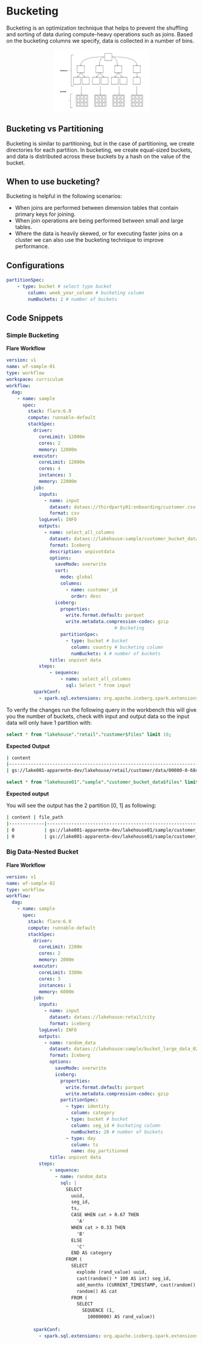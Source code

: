 # Bucketing


Bucketing is an optimization technique that helps to prevent the shuffling and sorting of data during compute-heavy operations such as joins. Based on the bucketing columns we specify, data is collected in a number of bins.

<center>
<div style="width: 50%; text-align: center;">
  <img src="/resources/stacks/flare/case_scenario/bucketing/diagram_01.jpg" alt="Diagram" width:"40rem">
</div>
</center>


<!-- ![diagram 01.jpg](/resources/stacks/flare/case_scenario/bucketing/diagram_01.jpg) -->

## Bucketing vs Partitioning

Bucketing is similar to partitioning, but in the case of partitioning, we create directories for each partition. In bucketing, we create equal-sized buckets, and data is distributed across these buckets by a hash on the value of the bucket.

## When to use bucketing?

Bucketing is helpful in the following scenarios:

- When joins are performed between dimension tables that contain primary keys for joining.
- When join operations are being performed between small and large tables.
- Where the data is heavily skewed, or for executing faster joins on a cluster we can also use the bucketing technique to improve performance.

## Configurations

```yaml
partitionSpec:
	- type: bucket # select type bucket
		column: week_year_column # bucketing column
		numBuckets: 2 # number of buckets
```

## Code Snippets

### **Simple Bucketing**

**Flare Workflow**

```yaml
version: v1
name: wf-sample-01
type: workflow
workspace: curriculum
workflow:
  dag:
    - name: sample
      spec:
        stack: flare:6.0
        compute: runnable-default
        stackSpec:
          driver:    
            coreLimit: 12000m
            cores: 2
            memory: 12000m
          executor:
            coreLimit: 12000m
            cores: 4
            instances: 3
            memory: 22000m        
          job:
            inputs:
              - name: input 
                dataset: dataos://thirdparty01:onboarding/customer.csv
                format: csv
            logLevel: INFO
            outputs:
              - name: select_all_columns
                dataset: dataos://lakehouse:sample/customer_bucket_data?acl=rw
                format: Iceberg
                description: unpivotdata
                options:
                  saveMode: overwrite
                  sort:
                    mode: global
                    columns:
                      - name: customer_id
                        order: desc
                  iceberg:
                    properties:
                      write.format.default: parquet
                      write.metadata.compression-codec: gzip
                                        # Bucketing
                    partitionSpec:
                      - type: bucket # bucket
                        column: country # bucketing column
                        numBuckets: 4 # number of buckets
                title: unpivot data
            steps:
                - sequence:
                    - name: select_all_columns
                      sql: Select * from input 
          sparkConf:
            - spark.sql.extensions: org.apache.iceberg.spark.extensions.IcebergSparkSessionExtensions
```

To verify the changes run the following query in the workbench this will give you the number of buckets, check with input and output data so the input data will only have 1 partition with:

```sql
select * from "lakehouse"."retail"."customer$files" limit 10;
```

**Expected Output**

```bash
| content                                                                                                             | integer | ⋮  | file_path                                                                                                       | varchar | ⋮  | file_format | varchar | ⋮  | spec_id | integer | ⋮  | record_count | bigint | ⋮  | file_size_in_bytes | bigint | ⋮  | column_sizes                                                                                                                                                                                                                                                                                 |
|---------------------------------------------------------------------------------------------------------------------|---------|-----|-----------------------------------------------------------------------------------------------------------------|---------|-----|-------------|---------|-----|---------|---------|-----|-----------------|--------|-----|--------------------|--------|-----|------------------------------------------------------------------------------------------------------------------------------------------------------------------------------------------------------------------------------------------------------------------------------------------------|
| gs://lake001-apparentm-dev/lakehouse/retail/customer/data/00000-0-68ccd2f4-efa2-445a-96aa-960bf8ff7861-0-00001.parquet | 0       | ⋮   | PARQUET                                                                                                        | 0       | ⋮   | 100         | 21563   | ⋮   | { "2": 206, "3": 2040, "4": 265, "5": 613, "6": 627, "7": 123, "8": 862, "9": 1267, "10": 346, "11": 219, "12": 201, "13": 193, "14": 133, "15": 959, "16": 200, "17": 209, "18": 288, "19": 98, "20": 143, "21": 154, "22": 124, "23": 183, "24": 160, "25": 168, "26": 395, "27
```

```sql
select * from "lakehouse01"."sample"."customer_bucket_data$files" limit 10;
```


**Expected output**

You will see the output has the 2 partition [0, 1] as following:

```bash
| content | file_path                                                                                                                        | file_format | spec_id | partition | record_count | file_size_in_bytes |
|-------------|----------------------------------------------------------------------------------------------------------------------------------------|-----------------|-------------|---------------|------------------|------------------------|
| 0           | gs://lake001-apparentm-dev/lakehouse01/sample/customer_bucket_data/data/customer_id_bucket=0/00000-4-3ae81b47-62aa-45c8-8acc-2447ba767eb8-0-00002.parquet | PARQUET         | 0           | [0]           | 1186             | 12076                  |
| 0           | gs://lake001-apparentm-dev/lakehouse01/sample/customer_bucket_data/data/customer_id_bucket=1/00000-4-3ae81b47-62aa-45c8-8acc-2447ba767eb8-0-00001.parquet | PARQUET         | 0           | [1]           | 1186             | 12076                  |
```


### **Big Data-Nested Bucket**

**Flare Workflow**

```yaml
version: v1
name: wf-sample-02
type: workflow
workflow:
  dag:
    - name: sample
      spec:
        stack: flare:6.0
        compute: runnable-default
        stackSpec:
          driver:    
            coreLimit: 2200m
            cores: 2
            memory: 2000m
          executor:
            coreLimit: 3300m
            cores: 3
            instances: 1
            memory: 6000m  
          job:
            inputs:
              - name: input 
                dataset: dataos://lakehouse:retail/city
                format: iceberg
            logLevel: INFO
            outputs:
              - name: random_data
                dataset: dataos://lakehouse:sample/bucket_large_data_02?acl=rw
                format: Iceberg
                options:
                  saveMode: overwrite
                  iceberg:
                    properties:
                      write.format.default: parquet
                      write.metadata.compression-codec: gzip
                    partitionSpec:
                      - type: identity
                        column: category
                      - type: bucket # bucket
                        column: seg_id # bucketing column
                        numBuckets: 20 # number of buckets
                      - type: day
                        column: ts
                        name: day_partitioned
                title: unpivot data
            steps:
                - sequence:
                  - name: random_data
                    sql: |
                      SELECT
                        uuid,
                        seg_id,
                        ts,
                        CASE WHEN cat > 0.67 THEN
                          'A'
                        WHEN cat > 0.33 THEN
                          'B'
                        ELSE
                          'C'
                        END AS category
                      FROM (
                        SELECT
                          explode (rand_value) uuid,
                          cast(random() * 100 AS int) seg_id,
                          add_months (CURRENT_TIMESTAMP, cast(random() * 100 AS int)) ts,
                          random() AS cat
                        FROM (
                          SELECT
                            SEQUENCE (1,
                              10000000) AS rand_value))

          sparkConf:
            - spark.sql.extensions: org.apache.iceberg.spark.extensions.IcebergSparkSessionExtensions
```

<!-- If one attempts to  set metadata on the lakehouse depot based on REST metastore the following error will encounter:

```bash
➜  ~ dataos-ctl dataset set-metadata -a dataos://lakehouse:retail/city -v latest
INFO[0000] 📂 set metadata...                            
ERRO[0001] 📂 set metadata...error                       
ERRO[0001] set metadata operation is restricted to Hadoop Catalog and HIVE Metastore based depot, for given depot: lakehouse, icebergCatalogType: HADOOP and metastoreType: REST
``` -->